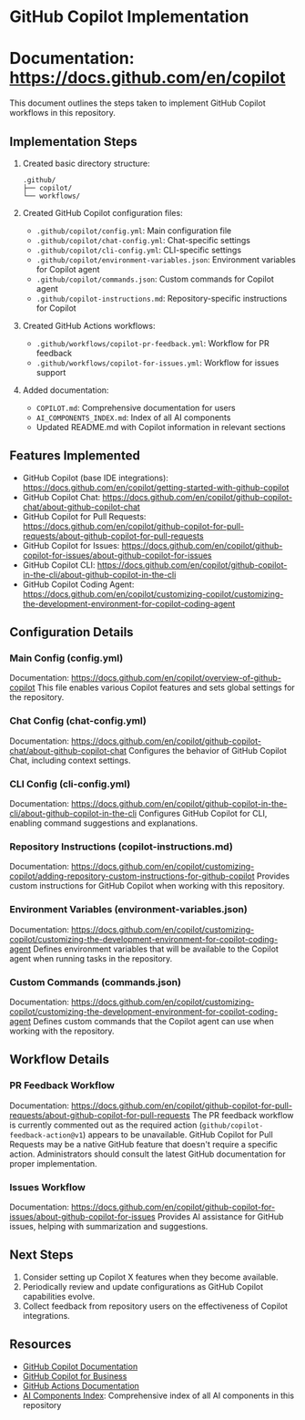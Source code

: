 # GitHub Copilot Implementation
# Documentation: https://docs.github.com/en/copilot

This document outlines the steps taken to implement GitHub Copilot workflows in this repository.

## Implementation Steps

1. Created basic directory structure:
   ```
   .github/
   ├── copilot/
   └── workflows/
   ```

2. Created GitHub Copilot configuration files:
   - `.github/copilot/config.yml`: Main configuration file
   - `.github/copilot/chat-config.yml`: Chat-specific settings
   - `.github/copilot/cli-config.yml`: CLI-specific settings
   - `.github/copilot/environment-variables.json`: Environment variables for Copilot agent
   - `.github/copilot/commands.json`: Custom commands for Copilot agent
   - `.github/copilot-instructions.md`: Repository-specific instructions for Copilot

3. Created GitHub Actions workflows:
   - `.github/workflows/copilot-pr-feedback.yml`: Workflow for PR feedback
   - `.github/workflows/copilot-for-issues.yml`: Workflow for issues support

4. Added documentation:
   - `COPILOT.md`: Comprehensive documentation for users
   - `AI_COMPONENTS_INDEX.md`: Index of all AI components
   - Updated README.md with Copilot information in relevant sections

## Features Implemented

- GitHub Copilot (base IDE integrations): https://docs.github.com/en/copilot/getting-started-with-github-copilot
- GitHub Copilot Chat: https://docs.github.com/en/copilot/github-copilot-chat/about-github-copilot-chat
- GitHub Copilot for Pull Requests: https://docs.github.com/en/copilot/github-copilot-for-pull-requests/about-github-copilot-for-pull-requests
- GitHub Copilot for Issues: https://docs.github.com/en/copilot/github-copilot-for-issues/about-github-copilot-for-issues
- GitHub Copilot CLI: https://docs.github.com/en/copilot/github-copilot-in-the-cli/about-github-copilot-in-the-cli
- GitHub Copilot Coding Agent: https://docs.github.com/en/copilot/customizing-copilot/customizing-the-development-environment-for-copilot-coding-agent

## Configuration Details

### Main Config (config.yml)
Documentation: https://docs.github.com/en/copilot/overview-of-github-copilot
This file enables various Copilot features and sets global settings for the repository.

### Chat Config (chat-config.yml)
Documentation: https://docs.github.com/en/copilot/github-copilot-chat/about-github-copilot-chat
Configures the behavior of GitHub Copilot Chat, including context settings.

### CLI Config (cli-config.yml)
Documentation: https://docs.github.com/en/copilot/github-copilot-in-the-cli/about-github-copilot-in-the-cli
Configures GitHub Copilot for CLI, enabling command suggestions and explanations.

### Repository Instructions (copilot-instructions.md)
Documentation: https://docs.github.com/en/copilot/customizing-copilot/adding-repository-custom-instructions-for-github-copilot
Provides custom instructions for GitHub Copilot when working with this repository.

### Environment Variables (environment-variables.json)
Documentation: https://docs.github.com/en/copilot/customizing-copilot/customizing-the-development-environment-for-copilot-coding-agent
Defines environment variables that will be available to the Copilot agent when running tasks in the repository.

### Custom Commands (commands.json)
Documentation: https://docs.github.com/en/copilot/customizing-copilot/customizing-the-development-environment-for-copilot-coding-agent
Defines custom commands that the Copilot agent can use when working with the repository.

## Workflow Details

### PR Feedback Workflow
Documentation: https://docs.github.com/en/copilot/github-copilot-for-pull-requests/about-github-copilot-for-pull-requests
The PR feedback workflow is currently commented out as the required action (`github/copilot-feedback-action@v1`) appears to be unavailable. GitHub Copilot for Pull Requests may be a native GitHub feature that doesn't require a specific action. Administrators should consult the latest GitHub documentation for proper implementation.

### Issues Workflow
Documentation: https://docs.github.com/en/copilot/github-copilot-for-issues/about-github-copilot-for-issues
Provides AI assistance for GitHub issues, helping with summarization and suggestions.

## Next Steps

1. Consider setting up Copilot X features when they become available.
2. Periodically review and update configurations as GitHub Copilot capabilities evolve.
3. Collect feedback from repository users on the effectiveness of Copilot integrations.

## Resources

- [GitHub Copilot Documentation](https://docs.github.com/en/copilot)
- [GitHub Copilot for Business](https://docs.github.com/en/copilot/github-copilot-for-business/overview-of-github-copilot-for-business)
- [GitHub Actions Documentation](https://docs.github.com/en/actions)
- [AI Components Index](../AI_COMPONENTS_INDEX.md): Comprehensive index of all AI components in this repository